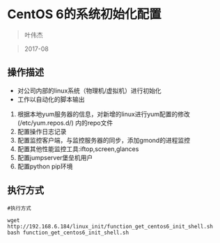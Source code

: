 # CentOS 6的系统初始化配置

> 叶伟杰

> 2017-08

## 操作描述
*  对公司内部的linux系统（物理机/虚拟机）进行初始化
* 工作以自动化的脚本输出
1.  根据本地yum服务器的信息，对新增的linux进行yum配置的修改(/etc/yum.repos.d/) 内的repo文件
2.  配置操作日志记录
3.  配置监控客户端，与监控服务器的同步，添加gmond的进程监控
4.  配置其他性能监控工具:iftop,screen,glances
5.  配置jumpserver堡垒机用户
6.  配置python pip环境


## 执行方式

```
#执行方式

wget http://192.168.6.184/linux_init/function_get_centos6_init_shell.sh
bash function_get_centos6_init_shell.sh
```
